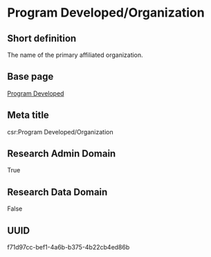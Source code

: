 # Program Developed/Organization
## Short definition
The name of the primary affiliated organization.
## Base page
[Program Developed](https://github.com/EuroCRIS/CASRAI-Dictionairies/blob/main/Objects/Program%20Developed.md)
## Meta title
csr:Program Developed/Organization
## Research Admin Domain
True
## Research Data Domain
False
## UUID
f71d97cc-bef1-4a6b-b375-4b22cb4ed86b
